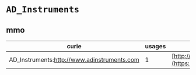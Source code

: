 # `AD_Instruments`

## mmo

| curie                                       |   usages | nodes                                                                                                           |
|---------------------------------------------|----------|-----------------------------------------------------------------------------------------------------------------|
| AD_Instruments:http://www.adinstruments.com |        1 | [http://purl.obolibrary.org/obo/MMO:0000028](https://bioregistry.io/http://purl.obolibrary.org/obo/MMO:0000028) |
